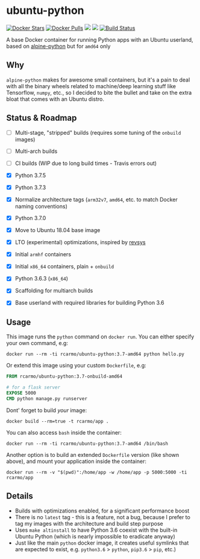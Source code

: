 # ubuntu-python

[![Docker Stars](https://img.shields.io/docker/stars/rcarmo/ubuntu-python.svg)](https://hub.docker.com/r/rcarmo/ubuntu-python)
[![Docker Pulls](https://img.shields.io/docker/pulls/rcarmo/ubuntu-python.svg)](https://hub.docker.com/r/rcarmo/ubuntu-python)
[![](https://images.microbadger.com/badges/image/rcarmo/ubuntu-python.svg)](https://microbadger.com/images/rcarmo/ubuntu-python "Get your own image badge on microbadger.com")
[![](https://images.microbadger.com/badges/version/rcarmo/ubuntu-python.svg)](https://microbadger.com/images/rcarmo/ubuntu-python "Get your own version badge on microbadger.com")
[![Build Status](https://travis-ci.org/insightfulsystems/alpine-python.svg?branch=master)](https://travis-ci.org/rcarmo/ubuntu-python)

A base Docker container for running Python apps with an Ubuntu userland, based on [alpine-python](https://github.com/rcarmo/alpine-python) but for `amd64` only

## Why

`alpine-python` makes for awesome small containers, but it's a pain to deal with all the binary wheels related to machine/deep learning stuff like Tensorflow, `numpy`, etc., so I decided to bite the bullet and take on the extra bloat that comes with an Ubuntu distro.


## Status & Roadmap

* [ ] Multi-stage, "stripped" builds (requires some tuning of the `onbuild` images)
* [ ] Multi-arch builds
* [ ] CI builds (WIP due to long build times - Travis errors out)
* [x] Python 3.7.5
* [x] Python 3.7.3
* [x] Normalize architecture tags (`arm32v7`, `amd64`, etc. to match Docker naming conventions)
* [x] Python 3.7.0
* [x] Move to Ubuntu 18.04 base image
* [x] LTO (experimental) optimizations, inspired by [revsys](https://github.com/revsys/optimized-python-docker)
* [x] Initial `armhf` containers
* [x] Initial `x86_64` containers, plain + `onbuild`
* [x] Python 3.6.3 (`x86_64`)
* [x] Scaffolding for multiarch builds
* [x] Base userland with required libraries for building Python 3.6


## Usage

This image runs the `python` command on `docker run`. You can either specify your own command, e.g:
```shell
docker run --rm -ti rcarmo/ubuntu-python:3.7-amd64 python hello.py
```

Or extend this image using your custom `Dockerfile`, e.g:
```dockerfile
FROM rcarmo/ubuntu-python:3.7-onbuild-amd64

# for a flask server
EXPOSE 5000
CMD python manage.py runserver
```

Dont' forget to build _your_ image:
```shell
docker build --rm=true -t rcarmo/app .
```

You can also access `bash` inside the container:
```shell
docker run --rm -ti rcarmo/ubuntu-python:3.7-amd64 /bin/bash
```

Another option is to build an extended `Dockerfile` version (like shown above), and mount your application inside the container:
```shell
docker run --rm -v "$(pwd)":/home/app -w /home/app -p 5000:5000 -ti rcarmo/app
```

## Details

* Builds with optimizations enabled, for a significant performance boost
* There is no `latest` tag - this is a feature, not a bug, because I prefer to tag my images with the architecture and build step purpose
* Uses `make altinstall` to have Python 3.6 coexist with the built-in Ubuntu Python (which is nearly impossible to eradicate anyway)
* Just like the main `python` docker image, it creates useful symlinks that are expected to exist, e.g. `python3.6` > `python`, `pip3.6` > `pip`, etc.)
